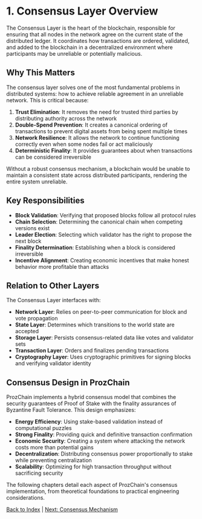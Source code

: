 # 1. Consensus Layer Overview

The Consensus Layer is the heart of the blockchain, responsible for ensuring that all nodes in the network agree on the current state of the distributed ledger. It coordinates how transactions are ordered, validated, and added to the blockchain in a decentralized environment where participants may be unreliable or potentially malicious.

## Why This Matters

The consensus layer solves one of the most fundamental problems in distributed systems: how to achieve reliable agreement in an unreliable network. This is critical because:

1. **Trust Elimination**: It removes the need for trusted third parties by distributing authority across the network
2. **Double-Spend Prevention**: It creates a canonical ordering of transactions to prevent digital assets from being spent multiple times
3. **Network Resilience**: It allows the network to continue functioning correctly even when some nodes fail or act maliciously
4. **Deterministic Finality**: It provides guarantees about when transactions can be considered irreversible

Without a robust consensus mechanism, a blockchain would be unable to maintain a consistent state across distributed participants, rendering the entire system unreliable.

## Key Responsibilities

- **Block Validation**: Verifying that proposed blocks follow all protocol rules
- **Chain Selection**: Determining the canonical chain when competing versions exist
- **Leader Election**: Selecting which validator has the right to propose the next block
- **Finality Determination**: Establishing when a block is considered irreversible
- **Incentive Alignment**: Creating economic incentives that make honest behavior more profitable than attacks

## Relation to Other Layers

The Consensus Layer interfaces with:

- **Network Layer**: Relies on peer-to-peer communication for block and vote propagation
- **State Layer**: Determines which transitions to the world state are accepted
- **Storage Layer**: Persists consensus-related data like votes and validator sets
- **Transaction Layer**: Orders and finalizes pending transactions
- **Cryptography Layer**: Uses cryptographic primitives for signing blocks and verifying validator identity

## Consensus Design in ProzChain

ProzChain implements a hybrid consensus model that combines the security guarantees of Proof of Stake with the finality assurances of Byzantine Fault Tolerance. This design emphasizes:

- **Energy Efficiency**: Using stake-based validation instead of computational puzzles
- **Strong Finality**: Providing quick and definitive transaction confirmation
- **Economic Security**: Creating a system where attacking the network costs more than potential gains
- **Decentralization**: Distributing consensus power proportionally to stake while preventing centralization
- **Scalability**: Optimizing for high transaction throughput without sacrificing security

The following chapters detail each aspect of ProzChain's consensus implementation, from theoretical foundations to practical engineering considerations.

[Back to Index](./05-0-consensus-layer-index.md) | [Next: Consensus Mechanism](./05.02-consensus-layer-mechanism.md)

